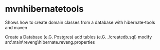# mvnhibernatetools
Shows how to create domain classes from a database with hibernate-tools and maven

Create a Database (e.G. Postgres)
add tables (e.G. ./createdb.sql)
modify src\main\reveng\hibernate.reveng.properties
